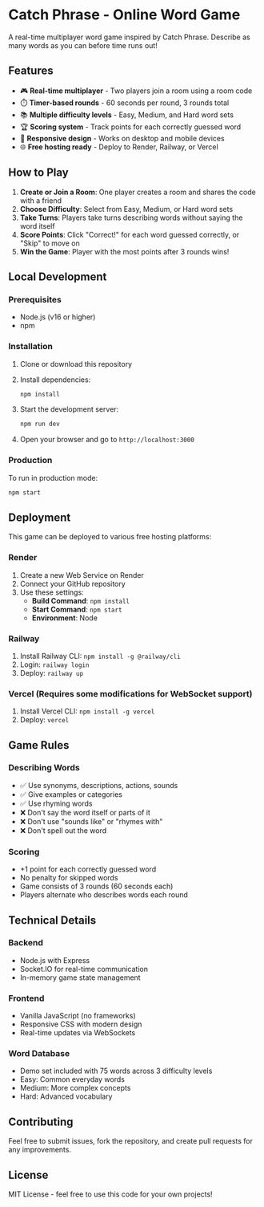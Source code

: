 # Catch Phrase - Online Word Game

A real-time multiplayer word game inspired by Catch Phrase. Describe as many words as you can before time runs out!

## Features

- 🎮 **Real-time multiplayer** - Two players join a room using a room code
- ⏱️ **Timer-based rounds** - 60 seconds per round, 3 rounds total
- 📚 **Multiple difficulty levels** - Easy, Medium, and Hard word sets
- 🏆 **Scoring system** - Track points for each correctly guessed word
- 📱 **Responsive design** - Works on desktop and mobile devices
- 🌐 **Free hosting ready** - Deploy to Render, Railway, or Vercel

## How to Play

1. **Create or Join a Room**: One player creates a room and shares the code with a friend
2. **Choose Difficulty**: Select from Easy, Medium, or Hard word sets
3. **Take Turns**: Players take turns describing words without saying the word itself
4. **Score Points**: Click "Correct!" for each word guessed correctly, or "Skip" to move on
5. **Win the Game**: Player with the most points after 3 rounds wins!

## Local Development

### Prerequisites
- Node.js (v16 or higher)
- npm

### Installation

1. Clone or download this repository
2. Install dependencies:
   ```bash
   npm install
   ```

3. Start the development server:
   ```bash
   npm run dev
   ```

4. Open your browser and go to `http://localhost:3000`

### Production

To run in production mode:
```bash
npm start
```

## Deployment

This game can be deployed to various free hosting platforms:

### Render
1. Create a new Web Service on Render
2. Connect your GitHub repository
3. Use these settings:
   - **Build Command**: `npm install`
   - **Start Command**: `npm start`
   - **Environment**: Node

### Railway
1. Install Railway CLI: `npm install -g @railway/cli`
2. Login: `railway login`
3. Deploy: `railway up`

### Vercel (Requires some modifications for WebSocket support)
1. Install Vercel CLI: `npm install -g vercel`
2. Deploy: `vercel`

## Game Rules

### Describing Words
- ✅ Use synonyms, descriptions, actions, sounds
- ✅ Give examples or categories
- ✅ Use rhyming words
- ❌ Don't say the word itself or parts of it
- ❌ Don't use "sounds like" or "rhymes with"
- ❌ Don't spell out the word

### Scoring
- +1 point for each correctly guessed word
- No penalty for skipped words
- Game consists of 3 rounds (60 seconds each)
- Players alternate who describes words each round

## Technical Details

### Backend
- Node.js with Express
- Socket.IO for real-time communication
- In-memory game state management

### Frontend
- Vanilla JavaScript (no frameworks)
- Responsive CSS with modern design
- Real-time updates via WebSockets

### Word Database
- Demo set included with 75 words across 3 difficulty levels
- Easy: Common everyday words
- Medium: More complex concepts
- Hard: Advanced vocabulary

## Contributing

Feel free to submit issues, fork the repository, and create pull requests for any improvements.

## License

MIT License - feel free to use this code for your own projects!
